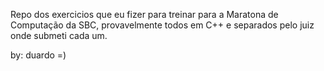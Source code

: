 Repo dos exercicios que eu fizer para treinar para a Maratona de Computação da SBC, provavelmente todos em C++ e separados pelo juiz onde submeti cada um.

by: duardo =)
